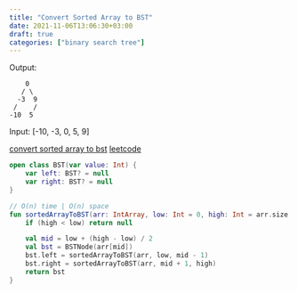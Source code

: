 ```yaml
---
title: "Convert Sorted Array to BST"
date: 2021-11-06T13:06:30+03:00
draft: true
categories: ["binary search tree"]
---
```


Output:

        0
       / \
      -3  9
     /    /
    -10  5 

Input: [-10, -3, 0, 5, 9]

[convert sorted array to bst](https://github.com/solairerove/algs4-leprosorium/blob/master/src/main/kotlin/com/github/solairerove/algs4/leprosorium/binary_search_tree/ConvertSortedArrayToBST.kt)
[leetcode](https://leetcode.com/problems/convert-sorted-array-to-binary-search-tree/)

```kotlin
open class BST(var value: Int) {
    var left: BST? = null
    var right: BST? = null
}

// O(n) time | O(n) space
fun sortedArrayToBST(arr: IntArray, low: Int = 0, high: Int = arr.size - 1): BSTNode? {
    if (high < low) return null

    val mid = low + (high - low) / 2
    val bst = BSTNode(arr[mid])
    bst.left = sortedArrayToBST(arr, low, mid - 1)
    bst.right = sortedArrayToBST(arr, mid + 1, high)
    return bst
}
```

